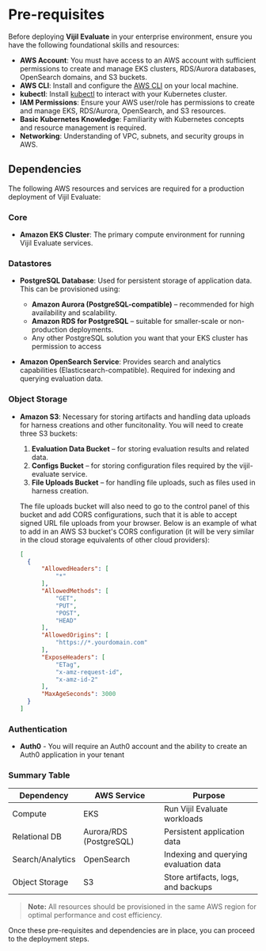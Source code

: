 # Pre-requisites

Before deploying **Vijil Evaluate** in your enterprise environment, ensure you have the following foundational skills and resources:

- **AWS Account**: You must have access to an AWS account with sufficient permissions to create and manage EKS clusters, RDS/Aurora databases, OpenSearch domains, and S3 buckets.
- **AWS CLI**: Install and configure the [AWS CLI](https://docs.aws.amazon.com/cli/latest/userguide/getting-started-install.html) on your local machine.
- **kubectl**: Install [kubectl](https://kubernetes.io/docs/tasks/tools/) to interact with your Kubernetes cluster.
- **IAM Permissions**: Ensure your AWS user/role has permissions to create and manage EKS, RDS/Aurora, OpenSearch, and S3 resources.
- **Basic Kubernetes Knowledge**: Familiarity with Kubernetes concepts and resource management is required.
- **Networking**: Understanding of VPC, subnets, and security groups in AWS.

## Dependencies

The following AWS resources and services are required for a production deployment of Vijil Evaluate:

### Core

- **Amazon EKS Cluster**: The primary compute environment for running Vijil Evaluate services.

### Datastores

- **PostgreSQL Database**: Used for persistent storage of application data. This can be provisioned using:
  - **Amazon Aurora (PostgreSQL-compatible)** – recommended for high availability and scalability.
  - **Amazon RDS for PostgreSQL** – suitable for smaller-scale or non-production deployments.
  - Any other PostgreSQL solution you want that your EKS cluster has permission to access

- **Amazon OpenSearch Service**: Provides search and analytics capabilities (Elasticsearch-compatible). Required for indexing and querying evaluation data.

### Object Storage

- **Amazon S3**: Necessary for storing artifacts and handling data uploads for harness creations and other funcitonality. You will need to create three S3 buckets:
  1. **Evaluation Data Bucket** – for storing evaluation results and related data.
  2. **Configs Bucket** – for storing configuration files required by the vijil-evaluate service.
  3. **File Uploads Bucket** – for handling file uploads, such as files used in harness creation.
    
    The file uploads bucket will also need to go to the control panel of this bucket and add CORS configurations, such that it is able to accept signed URL file uploads from your browser. Below is an example of what to add in an AWS S3 bucket's CORS configuration (it will be very similar in the cloud storage equivalents of other cloud providers):
    ```JSON
    [
      {
          "AllowedHeaders": [
              "*"
          ],
          "AllowedMethods": [
              "GET",
              "PUT",
              "POST",
              "HEAD"
          ],
          "AllowedOrigins": [
              "https://*.yourdomain.com"
          ],
          "ExposeHeaders": [
              "ETag",
              "x-amz-request-id",
              "x-amz-id-2"
          ],
          "MaxAgeSeconds": 3000
      }
    ]
    ```

### Authentication

- **Auth0** - You will require an Auth0 account and the ability to create an Auth0 application in your tenant

### Summary Table

| Dependency         | AWS Service                | Purpose                                 |
|--------------------|---------------------------|-----------------------------------------|
| Compute            | EKS                       | Run Vijil Evaluate workloads            |
| Relational DB      | Aurora/RDS (PostgreSQL)   | Persistent application data             |
| Search/Analytics   | OpenSearch                | Indexing and querying evaluation data   |
| Object Storage     | S3                        | Store artifacts, logs, and backups      |

> **Note:** All resources should be provisioned in the same AWS region for optimal performance and cost efficiency.

Once these pre-requisites and dependencies are in place, you can proceed to the deployment steps.
